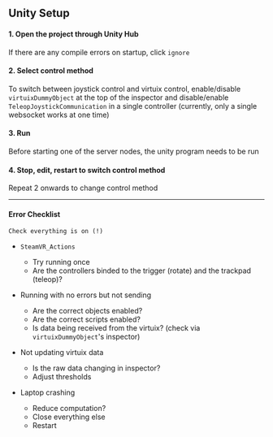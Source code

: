 ## Unity Setup

#### 1. Open the project through Unity Hub

If there are any compile errors on startup, click `ignore`

#### 2. Select control method

To switch between joystick control and virtuix control, enable/disable `virtuixDummyObject` at the top of the inspector and disable/enable `TeleopJoystickCommunication` in a single controller (currently, only a single websocket works at one time)

#### 3. Run

Before starting one of the server nodes, the unity program needs to be run

#### 4. Stop, edit, restart to switch control method

Repeat 2 onwards to change control method

---

#### Error Checklist

```
Check everything is on (!)
```

- `SteamVR_Actions`
    - Try running once
    - Are the controllers binded to the trigger (rotate) and the trackpad (teleop)?

- Running with no errors but not sending
    - Are the correct objects enabled?
    - Are the correct scripts enabled?
    - Is data being received from the virtuix? (check via `virtuixDummyObject`'s inspector)

- Not updating virtuix data
    - Is the raw data changing in inspector?
    - Adjust thresholds

- Laptop crashing
    - Reduce computation?
    - Close everything else
    - Restart
